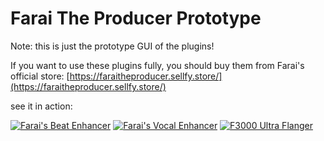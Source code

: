 # Farai The Producer Prototype 
Note: this is just the prototype GUI of the plugins!

If you want to use these plugins fully, you should buy them from Farai's official store: [https://faraitheproducer.sellfy.store/](https://faraitheproducer.sellfy.store/)

see it in action: 

[![Farai's Beat Enhancer](https://img.youtube.com/vi/4CtDHNJMlek/0.jpg)](https://www.youtube.com/watch?v=4CtDHNJMlek&t=88s)
[![Farai's Vocal Enhancer](https://img.youtube.com/vi/vbGbmWXjdN8/0.jpg)](https://www.youtube.com/watch?v=vbGbmWXjdN8)
[![F3000 Ultra Flanger](https://img.youtube.com/vi/ZLIl7s9PRMw/0.jpg)](https://www.youtube.com/watch?v=ZLIl7s9PRMw)
